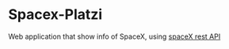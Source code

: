  # Spacex-Platzi
Web application that show info of SpaceX, using [spaceX rest API](https://github.com/r-spacex/SpaceX-API)
